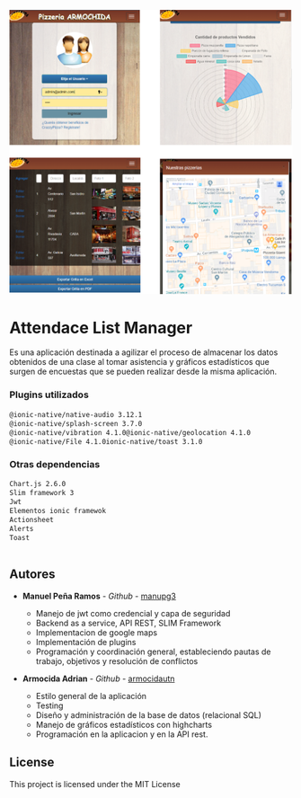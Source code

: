 
![alt text](https://github.com/Armocidautn/TP_lab4/blob/master/screenshot.png?raw=true)

# Attendace List Manager

Es una aplicación destinada a agilizar el proceso de almacenar los datos obtenidos de una clase al tomar asistencia y gráficos estadísticos que surgen de encuestas que se pueden realizar desde la misma aplicación. 

### Plugins utilizados


```
@ionic-native/native-audio 3.12.1
@ionic-native/splash-screen 3.7.0
@ionic-native/vibration 4.1.0@ionic-native/geolocation 4.1.0
@ionic-native/File 4.1.0ionic-native/toast 3.1.0
```

### Otras dependencias


```
Chart.js 2.6.0
Slim framework 3
Jwt
Elementos ionic framewok
Actionsheet
Alerts
Toast


```


## Autores

* **Manuel Peña Ramos** - *Github* - [manupg3](https://github.com/manupg3)
    *  Manejo de jwt como credencial y capa de seguridad
    *  Backend as a service, API REST, SLIM Framework
    *  Implementacion de google maps   
    *  Implementación de plugins
    *  Programación y coordinación general, estableciendo pautas de trabajo, objetivos y resolución de conflictos

* **Armocida Adrian** - *Github* - [armocidautn](https://github.com/armocidautn)
    *  Estilo general de la aplicación 
    *  Testing
    *  Diseño y administración de la base de datos (relacional SQL)    
    *  Manejo de gráficos estadísticos con highcharts
    *  Programación en la aplicacion y en la API rest.

## License

This project is licensed under the MIT License 

